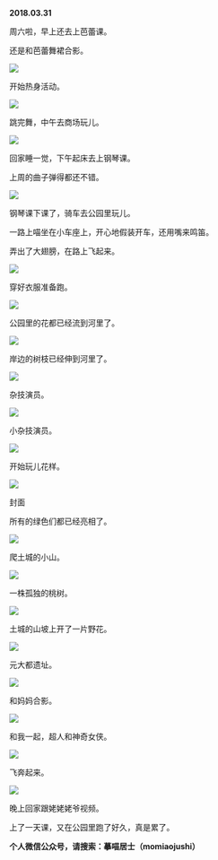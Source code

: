 
          
            
**2018.03.31**

周六啦，早上还去上芭蕾课。

还是和芭蕾舞裙合影。




![](img/51001-13be34b62acd7e86.jpg)




开始热身活动。




![](img/51001-b5050d9cf52a3c4b.jpg)




跳完舞，中午去商场玩儿。




![](img/51001-a094556b122d6401.jpg)




回家睡一觉，下午起床去上钢琴课。

上周的曲子弹得都还不错。




![](img/51001-ccea65bcb71bbbac.jpg)




钢琴课下课了，骑车去公园里玩儿。

一路上喵坐在小车座上，开心地假装开车，还用嘴来鸣笛。

弄出了大翅膀，在路上飞起来。




![](img/51001-3614accd57c5d704.jpg)




穿好衣服准备跑。




![](img/51001-04f971be254de505.jpg)




公园里的花都已经流到河里了。




![](img/51001-72d5cdb8c2755b1c.jpg)




岸边的树枝已经伸到河里了。




![](img/51001-1c69c35d341d8781.jpg)




杂技演员。




![](img/51001-8e46933ca588348d.jpg)




小杂技演员。




![](img/51001-382041ab90d90a32.jpg)




开始玩儿花样。




![](img/51001-fe932a10cc19c086.jpg)

封面


所有的绿色们都已经亮相了。




![](img/51001-30ad2262c36894e8.jpg)




爬土城的小山。




![](img/51001-8e2886db651e5a9d.jpg)




一株孤独的桃树。




![](img/51001-2c7c196a3f2a2d3c.jpg)




土城的山坡上开了一片野花。




![](img/51001-cde927c582ac4857.jpg)




元大都遗址。




![](img/51001-e7b4cd7390e7a49c.jpg)




和妈妈合影。




![](img/51001-686458d6ac3b17cd.jpg)




和我一起，超人和神奇女侠。




![](img/51001-59188693f7052af1.jpg)




飞奔起来。




![](img/51001-9be19a2dac4ba990.jpg)




晚上回家跟姥姥姥爷视频。

上了一天课，又在公园里跑了好久，真是累了。


**个人微信公众号，请搜索：摹喵居士（momiaojushi）**

          
        
